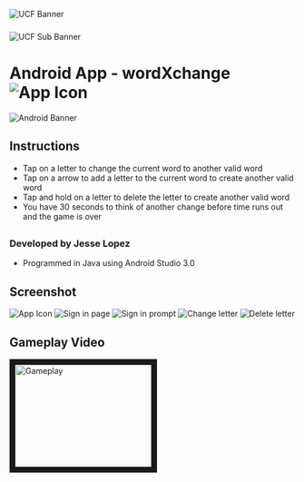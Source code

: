 ![UCF Banner](http://fo.ucf.edu/sites/default/files/images/Events.jpg)
###
![UCF Sub Banner](http://www.ucf.edu/brand/files/2016/07/UCF-Tab-Signature-lockup_horizontal-KG-7406-300x72.png)
##
# Android App - wordXchange ![App Icon](https://i.imgur.com/LDRfJrB.png)

<img src="http://thewallpaper.co/wp-content/uploads/2016/10/Android-phone-logo-images-desktop-wallpapers-background-images-free-4k-hd-pictures-tablet-smart-phone-1920x1080-768x432.jpg" alt="Android Banner" style="width: px;"/>

## Instructions
- Tap on a letter to change the current word to another valid word
- Tap on a arrow to add a letter to the current word to create another valid word
- Tap and hold on a letter to delete the letter to create another valid word
- You have 30 seconds to think of another change before time runs out and the game is over
##
### Developed by Jesse Lopez
* Programmed in Java using Android Studio 3.0
##
## Screenshot
![App Icon](https://i.imgur.com/zfWPrCB.png)
![Sign in page](https://i.imgur.com/hsDWuwg.png)
![Sign in prompt](https://i.imgur.com/pqiIAUG.png)
![Change letter](https://https://i.imgur.com/B7Noe9C.png)
![Delete letter](https://i.imgur.com/yvvfxxh.png)
##
## Gameplay Video
<a href="https://www.youtube.com/watch?v=pBsdPi8wEMY
" target="_blank"><img src="http://cdn.osxdaily.com/wp-content/uploads/2016/10/YouTube-icon-full_color-610x430.png"
alt="Gameplay" width="240" height="180" border="10" /></a>
##


